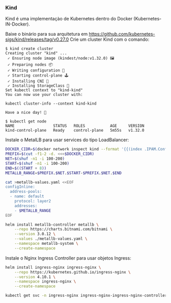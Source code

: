 ### Kind

Kind é uma implementaçào de Kubernetes dentro do Docker (Kubernetes-IN-Docker).

Baixe o binário para sua arquitetura em https://github.com/kubernetes-sigs/kind/releases/tag/v0.27.0
Crie um cluster Kind com o comando:

```
$ kind create cluster
Creating cluster "kind" ...
 ✓ Ensuring node image (kindest/node:v1.32.0) 🖼
 ✓ Preparing nodes 📦  
 ✓ Writing configuration 📜 
 ✓ Starting control-plane 🕹️ 
 ✓ Installing CNI 🔌 
 ✓ Installing StorageClass 💾 
Set kubectl context to "kind-kind"
You can now use your cluster with:

kubectl cluster-info --context kind-kind

Have a nice day! 👋

$ kubectl get node
NAME                 STATUS   ROLES           AGE     VERSION
kind-control-plane   Ready    control-plane   5m55s   v1.32.0
```

Instale o MetalLB para usar services do tipo LoadBalancer:


```sh
DOCKER_CIDR=$(docker network inspect kind --format '{{(index .IPAM.Config 0).Subnet}}')
PREFIX=$(cut -f1-2 -d. <<<$DOCKER_CIDR)
NET=$(shuf -n1 -i 100-200)
START=$(shuf -n1 -i 100-200)
END=$((START + 8))
METALLB_RANGE=$PREFIX.$NET.$START-$PREFIX.$NET.$END

cat >metallb-values.yaml <<EOF
configInline:
  address-pools:
  - name: default
    protocol: layer2
    addresses:
    - $METALLB_RANGE
EOF

helm install metallb-controller metallb \
    --repo https://charts.bitnami.com/bitnami \
    --version 3.0.12 \
    --values ./metallb-values.yaml \
    --namespace metallb-system \
    --create-namespace

```

Instale o Nginx Ingress Controller para usar objetos Ingress:

```sh
helm install ingress-nginx ingress-nginx \
    --repo https://kubernetes.github.io/ingress-nginx \
    --version 4.10.1 \
    --namespace ingress-nginx \
    --create-namespace

kubectl get svc -n ingress-nginx ingress-nginx-ingress-nginx-controller -o jsonpath={.status.loadBalancer.ingress[0].ip}
```
